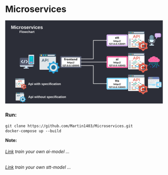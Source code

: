 Microservices
=============
![](frontend/static/images/flowchart.png)
### Run:
```
git clone https://github.com/Martin1403/Microservices.git 
docker-compose up --build
```
**Note:**
###### [Link](https://github.com/Martin1403/Tensorflow-1.1X/tree/master/chatbot_with_memory) train your own ai-model ...
###### [Link](https://github.com/Martin1403/Tensorflow-1.1X/tree/master/deepspeech_train) train your own stt-model ...

